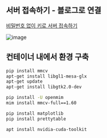 ## 서버 접속하기 - 블로그로 연결

[비밀번호 없이 키로 서버 접속하기](https://blog.naver.com/ongbbb/222929058444)

![image](https://user-images.githubusercontent.com/61492320/201804119-222bfaa5-0796-4696-b3f9-9a099b961221.png)

## 컨테이너 내에서 환경 구축
```bash
pip install mmcv
apt-get install libgl1-mesa-glx
apt-get update
apt-get install libgtk2.0-dev

pip install -U openmim
mim install mmcv-full==1.60

pip install matplotlib
pip install prettytable

apt install nvidia-cuda-toolkit
```
